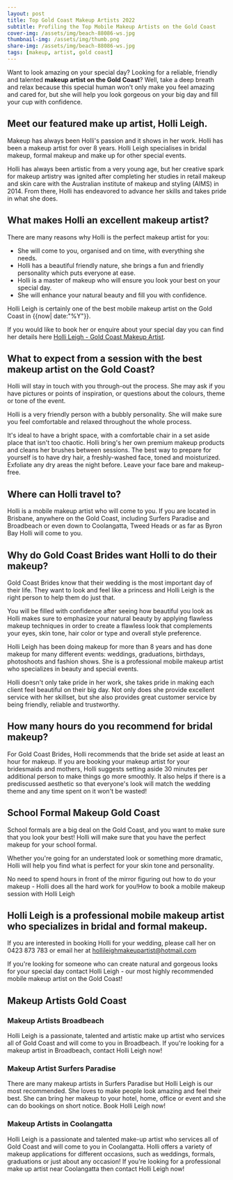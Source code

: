 ```yaml
---
layout: post
title: Top Gold Coast Makeup Artists 2022
subtitle: Profiling the Top Mobile Makeup Artists on the Gold Coast
cover-img: /assets/img/beach-88086-ws.jpg
thumbnail-img: /assets/img/thumb.png
share-img: /assets/img/beach-88086-ws.jpg
tags: [makeup, artist, gold coast]
---
```

Want to look amazing on your special day? Looking for a reliable, friendly and talented **makeup artist on the Gold Coast**? Well, take a deep breath and relax because this special human won't only make you feel amazing and cared for, but she will help you look gorgeous on your big day and fill your cup with confidence.

## Meet our featured make up artist, Holli Leigh.

Makeup has always been Holli's passion and it shows in her work. Holli has been a makeup artist for over 8 years. Holli Leigh specialises in bridal makeup, formal makeup and make up for other special events. 

Holli has always been artistic from a very young age, but her creative spark for makeup artistry was ignited after completing her studies in retail makeup and skin care with the Australian institute of makeup and styling (AIMS) in 2014. From there, Holli has endeavored to advance her skills and takes pride in what she does.

## What makes Holli an excellent makeup artist?

There are many reasons why Holli is the perfect makeup artist for you:

- She will come to you, organised and on time, with everything she needs. 
- Holli has a beautiful friendly nature, she brings a fun and friendly personality which puts everyone at ease. 
- Holli is a master of makeup who will ensure you look your best on your special day. 
- She will enhance your natural beauty and fill you with confidence. 

Holli Leigh is certainly one of the best mobile makeup artist on the Gold Coast in {{now| date:"%Y"}}. 

If you would like to book her or enquire about your special day you can find her details here [Holli Leigh - Gold Coast Makeup Artist](https://www.hollyleigh.com).

## What to expect from a session with the best makeup artist on the Gold Coast?

Holli will stay in touch with you through-out the process. She may ask if you have pictures or points of inspiration, or questions about the colours, theme or tone of the event. 

Holli is a very friendly person with a bubbly personality. She will make sure you feel comfortable and relaxed throughout the whole process.

It's ideal to have a bright space, with a comfortable chair in a set aside place that isn't too chaotic. Holli bring's her own premium makeup products and cleans her brushes between sessions. The best way to prepare for yourself is to have dry hair, a freshly-washed face, toned and moisturized. Exfoliate any dry areas the night before. Leave your face bare and makeup-free.

## Where can Holli travel to? 

Holli is a mobile makeup artist who will come to you. If you are located in Brisbane, anywhere on the Gold Coast, including Surfers Paradise and Broadbeach or even down to Coolangatta, Tweed Heads or as far as Byron Bay Holli will come to you. 

## Why do Gold Coast Brides want Holli to do their makeup?

Gold Coast Brides know that their wedding is the most important day of their life. They want to look and feel like a princess and Holli Leigh is the right person to help them do just that.

You will be filled with confidence after seeing how beautiful you look as Holli makes sure to emphasize your natural beauty by applying flawless makeup techniques in order to create a flawless look that complements your eyes, skin tone, hair color or type and overall style preference.

Holli Leigh has been doing makeup for more than 8 years and has done makeup for many different events: weddings, graduations, birthdays, photoshoots and fashion shows. She is a professional mobile makeup artist who specializes in beauty and special events.

Holli doesn't only take pride in her work, she takes pride in making each client feel beautiful on their big day. Not only does she provide excellent service with her skillset, but she also provides great customer service by being friendly, reliable and trustworthy.

## How many hours do you recommend for bridal makeup?

For Gold Coast Brides, Holli recommends that the bride set aside at least an hour for makeup. If you are booking your makeup artist for your bridesmaids and mothers, Holli suggests setting aside 30 minutes per additional person to make things go more smoothly. It also helps if there is a prediscussed aesthetic so that everyone's look will match the wedding theme and any time spent on it won't be wasted!

## School Formal Makeup Gold Coast

School formals are a big deal on the Gold Coast, and you want to make sure that you look your best! Holli will make sure that you have the perfect makeup for your school formal.

Whether you're going for an understated look or something more dramatic, Holli will help you find what is perfect for your skin tone and personality.

No need to spend hours in front of the mirror figuring out how to do your makeup - Holli does all the hard work for you!How to book a mobile makeup session with Holli Leigh

## Holli Leigh is a professional mobile makeup artist who specializes in bridal and formal makeup.

If you are interested in booking Holli for your wedding, please call her on 0423 873 783 or email her at hollileighmakeupartist@hotmail.com

If you're looking for someone who can create natural and gorgeous looks for your special day contact Holli Leigh - our most highly recommended mobile makeup artist on the Gold Coast!


## Makeup Artists Gold Coast

### Makeup Artists Broadbeach

Holli Leigh is a passionate, talented and artistic make up artist who services all of Gold Coast and will come to you in Broadbeach. If you're looking for a makeup artist in Broadbeach, contact Holli Leigh now!

### Makeup Artist Surfers Paradise

There are many makeup artists in Surfers Paradise but Holli Leigh is our most recommended. She loves to make people look amazing and feel their best. She can bring her makeup to your hotel, home, office or event and she can do bookings on short notice. Book Holli Leigh now!

### Makeup Artists in Coolangatta

Holli Leigh is a passionate and talented make-up artist who services all of Gold Coast and will come to you in Coolangatta. Holli offers a variety of makeup applications for different occasions, such as weddings, formals, graduations or just about any occasion! If you're looking for a professional make up artist near Coolangatta then contact Holli Leigh now!
